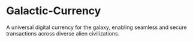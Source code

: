 # Galactic-Currency
A universal digital currency for the galaxy, enabling seamless and secure transactions across diverse alien civilizations.
